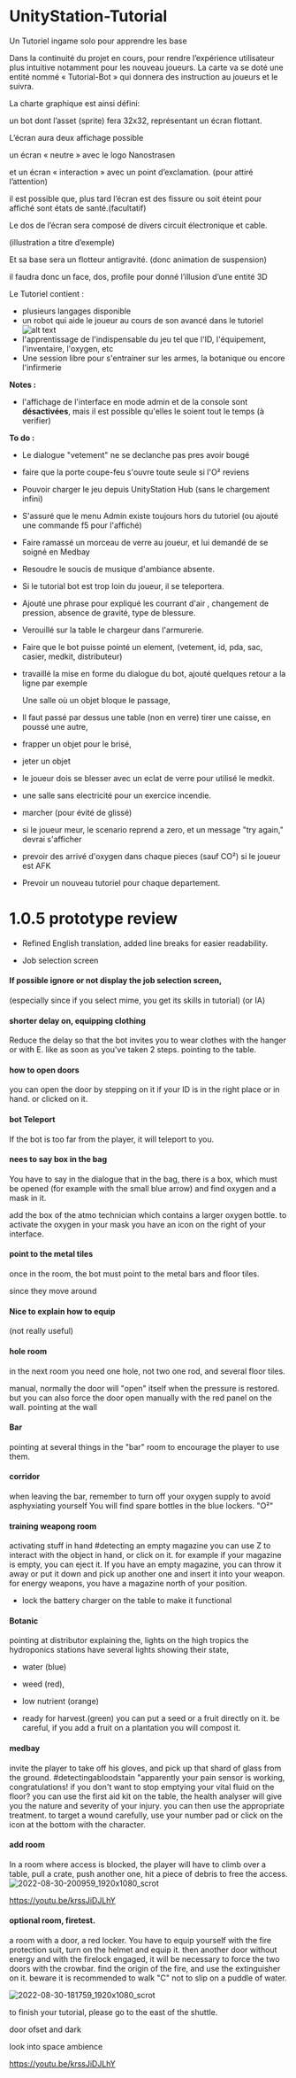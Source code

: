 # UnityStation-Tutorial
Un Tutoriel ingame solo pour apprendre les base


Dans la continuité du projet en cours, pour rendre l’expérience utilisateur plus intuitive notamment pour les
nouveau joueurs.
La carte va se doté une entité nommé « Tutorial-Bot » qui donnera des instruction au joueurs et le suivra.


La charte graphique est ainsi défini:

un bot dont l’asset (sprite) fera 32x32, représentant un écran flottant.

L’écran aura deux affichage possible

un écran « neutre » avec le logo Nanostrasen <N>
  
et un écran « interaction » avec un point d’exclamation. (pour attiré l’attention)
  
il est possible que, plus tard l’écran est des fissure ou soit éteint pour affiché sont états de santé.(facultatif)
  
Le dos de l’écran sera composé de divers circuit électronique et cable.
  
(illustration a titre d’exemple)
  
Et sa base sera un flotteur antigravité. (donc animation de suspension)
  
il faudra donc un face, dos, profile pour donné l’illusion d’une entité 3D
  
Le Tutoriel contient :
- plusieurs langages disponible
- un robot qui aide le joueur au cours de son avancé dans le tutoriel ![alt text](https://raw.githubusercontent.com/Unitystation-fork/UnityStation-Tutorial/main/Assets/Textures/Bot/Attention-Front/attention-front-1.gif)
- l'apprentissage de l'indispensable du jeu tel que l'ID, l'équipement, l'inventaire, l'oxygen, etc
- Une session libre pour s'entrainer sur les armes, la botanique ou encore l'infirmerie

<b>Notes :</b>
- l'affichage de l'interface en mode admin et de la console sont <b>désactivées</b>, mais il est possible qu'elles le soient tout le temps (à verifier)

<b>To do :</b>
- Le dialogue "vetement" ne se declanche pas pres avoir bougé
- faire que la porte coupe-feu s'ouvre toute seule si l'O² reviens
- Pouvoir charger le jeu depuis UnityStation Hub (sans le chargement infini)
- S'assuré que le menu Admin existe toujours hors du tutoriel (ou ajouté une commande f5 pour l'affiché)
- Faire ramassé un morceau de verre au joueur, et lui demandé de se soigné en Medbay
- Resoudre le soucis de musique d'ambiance absente.
- Si le tutorial bot est trop loin du joueur, il se teleportera.
- Ajouté une phrase pour expliqué les courrant d'air , changement de pression, absence de gravité, type de blessure.
- Verouillé sur la table le chargeur dans l'armurerie.
- Faire que le bot puisse pointé un element, (vetement, id, pda, sac, casier, medkit, distributeur)
- travaillé la mise en forme du dialogue du bot, ajouté quelques retour a la ligne par exemple
  
  Une salle où un objet bloque le passage,
- Il faut passé par dessus une table (non en verre)  tirer une caisse, en poussé une autre, 
- frapper un objet pour le brisé, 
- jeter un objet 

- le joueur dois se blesser avec un eclat de verre pour utilisé le medkit.


- une salle sans electricité pour un exercice incendie.
- marcher (pour évité de glissé)

- si le joueur meur, le scenario reprend a zero, et un message "try again," devrai s'afficher
- prevoir des arrivé d'oxygen dans chaque pieces (sauf CO²) si le joueur est AFK 
  
- Prevoir un nouveau tutoriel pour chaque departement. 
  
 

# 1.0.5 prototype review
  
* Refined English translation, added line breaks for easier readability. 

* Job selection screen

#### If possible ignore or not display the job selection screen, 
(especially since if you select mime, you get its skills in tutorial)
(or IA)

#### shorter delay on, equipping clothing
Reduce the delay so that the bot invites you to wear clothes with the hanger or with E.
like as soon as you've taken 2 steps.
pointing to the table.

#### how to open doors
you can open the door by stepping on it if your ID is in the right place or in hand.
or clicked on it.

#### bot Teleport
If the bot is too far from the player, it will teleport to you.

#### nees to say box in the bag
You have to say in the dialogue that in the bag, there is a box, which must be opened (for example with the small blue arrow)
and find oxygen and a mask in it.

add the box of the atmo technician which contains a larger oxygen bottle.
to activate the oxygen in your mask you have an icon on the right of your interface.

#### point to the metal tiles
once in the room, the bot must point to the metal bars and floor tiles.

since they move around

#### Nice to explain how to equip
(not really useful)

#### hole room
in the next room you need one hole, not two
one rod, and several floor tiles.


manual, normally the door will "open" itself when the pressure is restored.
but you can also force the door open manually with the red panel on the wall.
pointing at the wall


#### Bar
pointing at several things in the "bar" room
to encourage the player to use them.

#### corridor  
when leaving the bar, remember to turn off your oxygen supply to avoid asphyxiating yourself
You will find spare bottles in the blue lockers. "O²"

#### training weapong room
activating stuff in hand
#detecting an empty magazine
you can use Z to interact with the object in hand, or click on it.
for example if your magazine is empty, you can eject it.
If you have an empty magazine, you can throw it away or put it down and pick up another one and insert it into your weapon.
for energy weapons, you have a magazine north of your position.
* lock the battery charger on the table to make it functional


#### Botanic
pointing at distributor
explaining the, lights on the high tropics
the hydroponics stations have several lights showing their state, 
 
- water (blue) 

- weed (red), 
  
- low nutrient (orange) 
  
- ready for harvest.(green)
you can put a seed or a fruit directly on it.
be careful, if you add a fruit on a plantation you will compost it.

#### medbay
  invite the player to take off his gloves, and pick up that shard of glass from the ground.
#detectingabloodstain
"apparently your pain sensor is working, congratulations!
if you don't want to stop emptying your vital fluid on the floor?
you can use the first aid kit on the table,
the health analyser will give you the nature and severity of your injury. 
you can then use the appropriate treatment.
to target a wound carefully, use your number pad or click on the icon at the bottom with the character.

#### add room
In a room where access is blocked, the player will have to climb over a table, pull a crate, push another one, hit a piece of debris
to free the access.
  ![2022-08-30-200959_1920x1080_scrot](https://user-images.githubusercontent.com/23202421/188337380-b1ae6d3a-229d-47df-a895-5d313cabea96.png)

https://youtu.be/krssJiDJLhY  

#### optional room, firetest.
a room with a door, a red locker.
You have to equip yourself with the fire protection suit, turn on the helmet and equip it.
then another door without energy and with the firelock engaged, it will be necessary to force the two doors with the crowbar.
find the origin of the fire, and use the extinguisher on it.
beware it is recommended to walk "C" not to slip on a puddle of water.

  ![2022-08-30-181759_1920x1080_scrot](https://user-images.githubusercontent.com/23202421/188337362-36440ced-4fff-4aea-ba53-a1f7601ce2cf.png)


to finish your tutorial, please go to the east of the shuttle.

door ofset and dark

look into space ambience
  
  https://youtu.be/krssJiDJLhY
